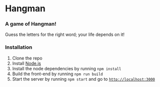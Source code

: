 # Hangman

### A game of Hangman!
Guess the letters for the right word; your life depends on it!

### Installation
1. Clone the repo
1. Install [Node.js](https://nodejs.org/en/download/)
1. Install the node dependencies by running `npm install`
1. Build the front-end by running `npm run build`
1. Start the server by running `npm start` and go to [`http://localhost:3000`](http://localhost:3000)
